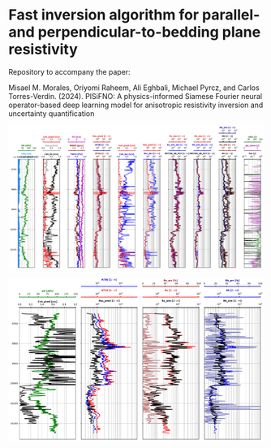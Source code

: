 # Fast inversion algorithm for parallel- and perpendicular-to-bedding plane resistivity

Repository to accompany the paper:

Misael M. Morales, Oriyomi Raheem, Ali Eghbali, Michael Pyrcz, and Carlos Torres-Verdin. (2024). PISiFNO: A physics-informed Siamese Fourier neural operator-based deep learning model for anisotropic resistivity inversion and uncertainty quantification

<p align="center">
  <img src="https://github.com/misaelmmorales/Anisotropic-Resistivity-Inversion/blob/main/figures/gradient_inversion.png" width=1500>
</p> 

<p align="center">
  <img src="https://github.com/misaelmmorales/Anisotropic-Resistivity-Inversion/blob/main/figures/pinn_inversion.png" width=850>
</p> 

